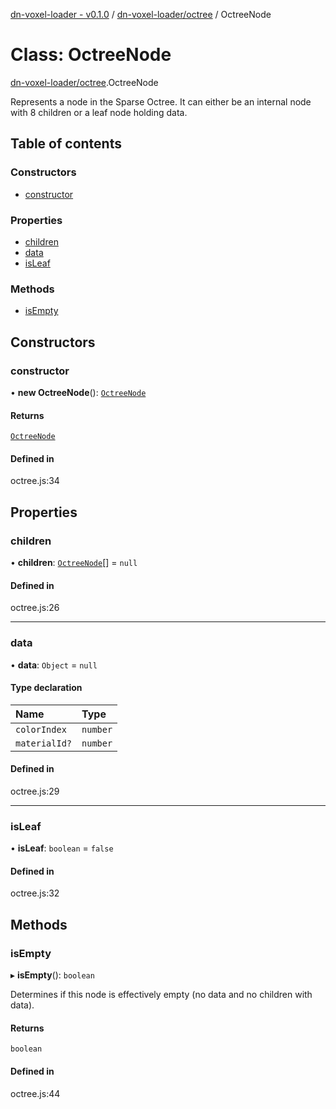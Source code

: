 [dn-voxel-loader - v0.1.0](../README.md) / [dn-voxel-loader/octree](../modules/dn_voxel_loader_octree.md) / OctreeNode

# Class: OctreeNode

[dn-voxel-loader/octree](../modules/dn_voxel_loader_octree.md).OctreeNode

Represents a node in the Sparse Octree.
It can either be an internal node with 8 children or a leaf node holding data.

## Table of contents

### Constructors

- [constructor](dn_voxel_loader_octree.OctreeNode.md#constructor)

### Properties

- [children](dn_voxel_loader_octree.OctreeNode.md#children)
- [data](dn_voxel_loader_octree.OctreeNode.md#data)
- [isLeaf](dn_voxel_loader_octree.OctreeNode.md#isleaf)

### Methods

- [isEmpty](dn_voxel_loader_octree.OctreeNode.md#isempty)

## Constructors

### constructor

• **new OctreeNode**(): [`OctreeNode`](dn_voxel_loader_octree.OctreeNode.md)

#### Returns

[`OctreeNode`](dn_voxel_loader_octree.OctreeNode.md)

#### Defined in

octree.js:34

## Properties

### children

• **children**: [`OctreeNode`](dn_voxel_loader_octree.OctreeNode.md)[] = `null`

#### Defined in

octree.js:26

---

### data

• **data**: `Object` = `null`

#### Type declaration

| Name          | Type     |
| :------------ | :------- |
| `colorIndex`  | `number` |
| `materialId?` | `number` |

#### Defined in

octree.js:29

---

### isLeaf

• **isLeaf**: `boolean` = `false`

#### Defined in

octree.js:32

## Methods

### isEmpty

▸ **isEmpty**(): `boolean`

Determines if this node is effectively empty (no data and no children with data).

#### Returns

`boolean`

#### Defined in

octree.js:44

